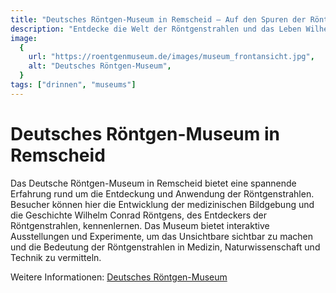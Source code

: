 ```yaml
---
title: "Deutsches Röntgen-Museum in Remscheid – Auf den Spuren der Röntgenstrahlen"
description: "Entdecke die Welt der Röntgenstrahlen und das Leben Wilhelm Conrad Röntgens, des Entdeckers der Röntgenstrahlen, in seinem Geburtsort Remscheid."
image:
  {
    url: "https://roentgenmuseum.de/images/museum_frontansicht.jpg",
    alt: "Deutsches Röntgen-Museum",
  }
tags: ["drinnen", "museums"]
---
```


# Deutsches Röntgen-Museum in Remscheid

Das Deutsche Röntgen-Museum in Remscheid bietet eine spannende Erfahrung rund um die Entdeckung und Anwendung der Röntgenstrahlen. Besucher können hier die Entwicklung der medizinischen Bildgebung und die Geschichte Wilhelm Conrad Röntgens, des Entdeckers der Röntgenstrahlen, kennenlernen. Das Museum bietet interaktive Ausstellungen und Experimente, um das Unsichtbare sichtbar zu machen und die Bedeutung der Röntgenstrahlen in Medizin, Naturwissenschaft und Technik zu vermitteln.

Weitere Informationen: [Deutsches Röntgen-Museum](https://roentgenmuseum.de)
